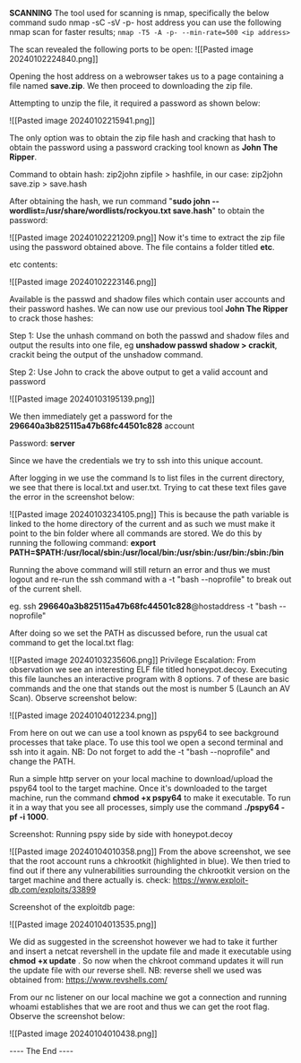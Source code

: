 **SCANNING**
The tool used for scanning is nmap, specifically the below command
sudo nmap -sC -sV -p- host address  you can use the following nmap scan for faster results; `nmap -T5 -A -p- --min-rate=500 <ip address>`

The scan revealed the following ports to be open:
![[Pasted image 20240102224840.png]]

Opening the host address on a webrowser takes us to a page containing a file named **save.zip**. We then proceed to downloading the zip file.

Attempting to unzip the file, it required a password as shown below:

![[Pasted image 20240102215941.png]]

The only option was to obtain the zip file hash and cracking that hash to obtain the password using a password cracking tool known as **John The Ripper**.

Command to obtain hash:
zip2john zipfile > hashfile, in our case: zip2john save.zip > save.hash

After obtaining the hash, we run command  "**sudo john --wordlist=/usr/share/wordlists/rockyou.txt save.hash**" to obtain the password:

![[Pasted image 20240102221209.png]]
Now it's time to extract the zip file using the password obtained above. The file contains a folder titled **etc**.

etc contents:

![[Pasted image 20240102223146.png]]

Available is the passwd and shadow files which contain user accounts and their password hashes. We can now use our previous tool **John The Ripper** to crack those hashes:

Step 1: Use the unhash command on both the passwd and shadow files and output the results into one file, eg **unshadow passwd shadow > crackit**, crackit being the output of the unshadow command.

Step 2: Use John to crack the above output to get a valid account and password

![[Pasted image 20240103195139.png]]

We then immediately get a password for the **296640a3b825115a47b68fc44501c828** account 

Password: **server**

Since we have the credentials we try to ssh into this unique account.

After logging in we use the command ls to list files in the current directory, we see that there is local.txt and user.txt. Trying to cat these text files gave the error in the screenshot below:

![[Pasted image 20240103234105.png]]
This is because the path variable is linked to the home directory of the current and as such we must make it point to the bin folder where all commands are stored. We do this by running the following command: **export PATH=$PATH:/usr/local/sbin:/usr/local/bin:/usr/sbin:/usr/bin:/sbin:/bin**

Running the above command will still return an error and thus we must logout and re-run the ssh command with a -t "bash --noprofile" to break out of the current shell.

eg. ssh **296640a3b825115a47b68fc44501c828**@hostaddress -t "bash --noprofile"

After doing so we set the PATH as discussed before, run the usual cat command to get the local.txt flag:

![[Pasted image 20240103235606.png]]
Privilege Escalation:
From observation we see an interesting ELF file titled honeypot.decoy. Executing this file launches an interactive program with 8 options. 7 of these are basic commands and the one that stands out the most is number 5 (Launch an AV Scan). Observe screenshot below:

![[Pasted image 20240104012234.png]]

From here on out we can use a tool known as pspy64 to see background processes that take place. To use this tool we open a second terminal and ssh into it again. NB: Do not forget to add the -t "bash --noprofile" and change the PATH.

Run a simple http server on your local machine to download/upload the pspy64 tool to the target machine. Once it's downloaded to the target machine, run the command **chmod +x pspy64** to make it executable. To run it in a way that you see all processes, simply use the command **./pspy64 -pf -i 1000**.

Screenshot: Running pspy side by side with honeypot.decoy

![[Pasted image 20240104010358.png]]
From the above screenshot, we see that the root account runs a chkrootkit (highlighted in blue). We then tried to find out if there any vulnerabilities surrounding the chkrootkit version on the target machine and there actually is. check: https://www.exploit-db.com/exploits/33899

Screenshot of the exploitdb page:

![[Pasted image 20240104013535.png]]

We did as suggested in the screenshot however we had to take it further and insert a netcat revershell in the update file and made it executable using **chmod +x update**
. So now when the chkroot command updates it will run the update file with our reverse shell. NB: reverse shell we used was obtained from: https://www.revshells.com/

From our nc listener on our local machine we got a connection and running whoami establishes that we are root and thus we can get the root flag. Observe the screenshot below:

![[Pasted image 20240104010438.png]]

---- The End ---- 
